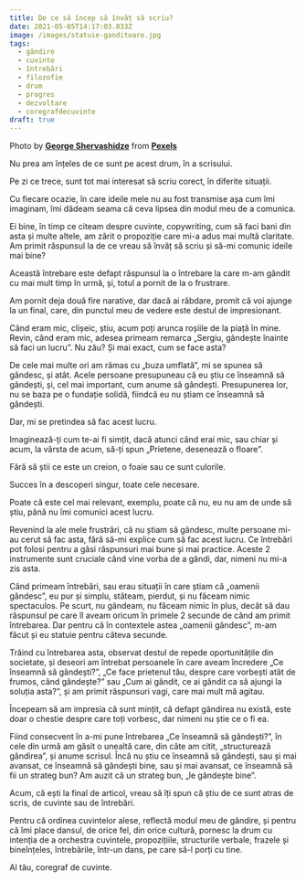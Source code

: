 ```yaml
---
title: De ce să încep să învăț să scriu?
date: 2021-05-05T14:17:03.833Z
image: /images/statuie-ganditoare.jpg
tags:
  - gândire
  - cuvinte
  - întrebări
  - filozofie
  - drum
  - progres
  - dezvoltare
  - coregrafdecuvinte
draft: true
---
```

<!--StartFragment-->

Photo by **[George Shervashidze](https://www.pexels.com/@automnenoble?utm_content=attributionCopyText&utm_medium=referral&utm_source=pexels)** from **[Pexels](https://www.pexels.com/photo/close-up-photography-of-boy-statue-1033797/?utm_content=attributionCopyText&utm_medium=referral&utm_source=pexels)**

<!--EndFragment-->

Nu prea am înțeles de ce sunt pe acest drum, în a scrisului.

Pe zi ce trece, sunt tot mai interesat să scriu corect, în diferite situații.

Cu fiecare ocazie, în care ideile mele nu au fost transmise așa cum îmi imaginam, îmi dădeam seama că ceva lipsea din modul meu de a comunica.

Ei bine, în timp ce citeam despre cuvinte, copywriting, cum să faci bani din asta și multe altele, am zărit o propoziție care mi-a adus mai multă claritate. Am primit răspunsul la de ce vreau să învăț să scriu și să-mi comunic ideile mai bine?

Această întrebare este defapt răspunsul la o întrebare la care m-am gândit cu mai mult timp în urmă, și, totul a pornit de la o frustrare.

Am pornit deja două fire narative, dar dacă ai răbdare, promit că voi ajunge la un final, care, din punctul meu de vedere este destul de impresionant.

Când eram mic, clișeic, știu, acum poți arunca roșiile de la piață în mine. Revin, când eram mic, adesea primeam remarca „Sergiu, gândește înainte să faci un lucru”. Nu zău? Și mai exact, cum se face asta?

De cele mai multe ori am rămas cu „buza umflată”, mi se spunea să gândesc, și atât. Acele persoane presupuneau că eu știu ce înseamnă să gândești, și, cel mai important, cum anume să gândești. Presupunerea lor, nu se baza pe o fundație solidă, fiindcă eu nu știam ce înseamnă să gândești.

Dar, mi se pretindea să fac acest lucru. 

Imaginează-ți cum te-ai fi simțit, dacă atunci când erai mic, sau chiar și acum, la vârsta de acum, să-ți spun „Prietene, desenează o floare”. 

Fără să știi ce este un creion, o foaie sau ce sunt culorile.

Succes în a descoperi singur, toate cele necesare.

Poate că este cel mai relevant, exemplu, poate că nu, eu nu am de unde să știu, până nu îmi comunici acest lucru.

Revenind la ale mele frustrări, că nu știam să gândesc, multe persoane mi-au cerut să fac asta, fără să-mi explice cum să fac acest lucru. Ce întrebări pot folosi pentru a găsi răspunsuri mai bune și mai practice. Aceste 2 instrumente sunt cruciale când vine vorba de a gândi, dar, nimeni nu mi-a zis asta.

Când primeam întrebări, sau erau situații în care știam că „oamenii gândesc”, eu pur și simplu, stăteam, pierdut, și nu făceam nimic spectaculos. Pe scurt, nu gândeam, nu făceam nimic în plus, decât să dau răspunsul pe care îl aveam oricum în primele 2 secunde de când am primit întrebarea. Dar pentru că în contextele astea „oamenii gândesc”, m-am făcut și eu statuie pentru câteva secunde.

Trăind cu întrebarea asta, observat destul de repede oportunitățile din societate, și deseori am întrebat persoanele în care aveam încredere „Ce înseamnă să gândești?”, „Ce face prietenul tău, despre care vorbești atât de frumos, când gândește?” sau „Cum ai gândit, ce ai gândit ca să ajungi la soluția asta?”, și am primit răspunsuri vagi, care mai mult mă agitau. 

Începeam să am impresia că sunt mințit, că defapt gândirea nu există, este doar o chestie despre care toți vorbesc, dar nimeni nu știe ce o fi ea.

Fiind consecvent în a-mi pune întrebarea „Ce înseamnă să gândești?”, în cele din urmă am găsit o unealtă care, din câte am citit, „structurează gândirea”, și anume scrisul. Încă nu știu ce înseamnă să gândești, sau și mai avansat, ce înseamnă să gândești bine, sau și mai avansat, ce înseamnă să fii un strateg bun? Am auzit că un strateg bun, „le gândește bine”.

Acum, că ești la final de articol, vreau să îți spun că știu de ce sunt atras de scris, de cuvinte sau de întrebări. 

Pentru că ordinea cuvintelor alese, reflectă modul meu de gândire, și pentru că îmi place dansul, de orice fel, din orice cultură, pornesc la drum cu intenția de a orchestra cuvintele, propozițiile, structurile verbale, frazele și bineînțeles, întrebările, într-un dans, pe care să-l porți cu tine.

Al tău, coregraf de cuvinte.